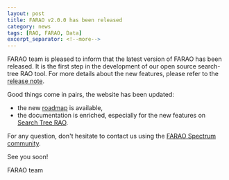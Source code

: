 ```yaml
---
layout: post
title: FARAO v2.0.0 has been released
category: news
tags: [RAO, FARAO, Data]
excerpt_separator: <!--more-->
---
```


FARAO team is pleased to inform that the latest version of FARAO has been released. It is the first step in the development of our open source search-tree RAO tool. <!--more--> For more details about the new features, please refer to the [release note](https://github.com/farao-community/farao-core/releases/tag/v2.0.0).

Good things come in pairs, the website has been updated:
- the new [roadmap](/roadmap) is available,
- the documentation is enriched, especially for the new features on [Search Tree RAO](/docs/engine/ra-optimisation/search-tree-rao).

For any question, don't hesitate to contact us using the [FARAO Spectrum community](https://spectrum.chat/farao-community).

See you soon!

FARAO team
